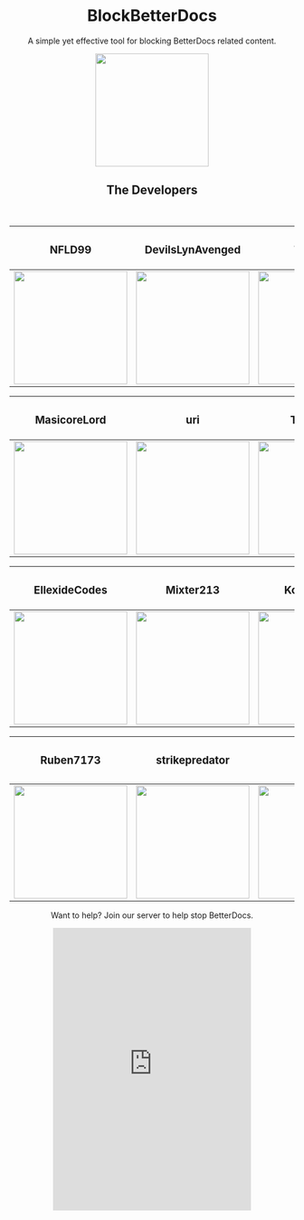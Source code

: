 <h1 align="center">BlockBetterDocs</h1>
  <p align="center" >A simple yet effective tool for blocking BetterDocs related content.<p>
  <p align="center">
    <a  href="https://github.com/anti-betterdocs/" target="_blank">
      <img src="https://nfld99.com/images/BetterDocsWarn.png" alt="" width="200px" height="200px">
    </a>
<h2 align="center">The Developers</h2></p><br>

| <h3>NFLD99</h3> | <h3>DevilsLynAvenged</h3> | <h3>Tropical</h3> | <h3>Waterin</h3> |
|:-:|:-:|:-:|:-:|
| <a href="https://github.com/NFLD99" target="_blank"> <img src="https://avatars0.githubusercontent.com/u/24623601?s=460&v=4" alt="" width="200px" height="200px"> </a> | <a href="https://github.com/DevilsLynAvenged" target="_blank"> <img src="https://avatars0.githubusercontent.com/u/30361475?s=460&v=4" alt="" width="200px" height="200px"> </a> | <a href="https://github.com/Tropix126" target="_blank"> <img src="https://avatars3.githubusercontent.com/u/42101043?s=460&v=4" alt="" width="200px" height="200px"> </a> | <a href="https://github.com/Waterin" target="_blank"> <img src="https://avatars0.githubusercontent.com/u/37584701?s=460&v=4" alt="" width="200px" height="200px"> </a> |

| <h3>MasicoreLord</h3> | <h3>uri</h3> | <h3>The-Shiz</h3> | <h3>codedotspectra</h3> |
|:-:|:-:|:-:|:-:|
| <a href="https://github.com/MasicoreLord" target="_blank"> <img src="https://avatars2.githubusercontent.com/u/11468845?s=460&v=4" alt="" width="200px" height="200px"> </a> | <a href="https://github.com/cmpdc" target="_blank"> <img src="https://avatars3.githubusercontent.com/u/364850?s=460&v=4" alt="" width="200px" height="200px"> </a> | <a href="https://github.com/The-Shiz" target="_blank"> <img src="https://avatars0.githubusercontent.com/u/47545749?s=460&v=4" alt="" width="200px" height="200px"> </a> | <a href="https://github.com/codedotspectra" target="_blank"> <img src="https://avatars2.githubusercontent.com/u/39722261?s=460&v=4" alt="" width="200px" height="200px"> </a> |

| <h3>EllexideCodes</h3> | <h3>Mixter213</h3> | <h3>KorbsEditor</h3> | <h3>Altenhh</h3> |
|:-:|:-:|:-:|:-:|
| <a href="https://github.com/TheMonstrousDev" target="_blank"> <img src="https://avatars3.githubusercontent.com/u/40906882?s=460&v=4" alt="" width="200px" height="200px"> </a> | <a href="https://github.com/Mixter213" target="_blank"> <img src="https://avatars2.githubusercontent.com/u/37601080?s=460&v=4" alt="" width="200px" height="200px"> </a> | <a href="https://github.com/KorbsEditor" target="_blank"> <img src="https://avatars1.githubusercontent.com/u/48152063?s=460&v=4" alt="" width="200px" height="200px"> </a> | <a href="https://github.com/Altenhh" target="_blank"> <img src="https://avatars2.githubusercontent.com/u/35349837?s=460&v=4" alt="" width="200px" height="200px"> </a> |

| <h3>Ruben7173<h3> | <h3>strikepredator<h3> | <h3>Wasd</h3> | <h3>Vaxuuu<h3> |
|:-:|:-:|:-:|:-:|
| <a href="https://github.com/Ruben7173" target="_blank"> <img src="https://avatars1.githubusercontent.com/u/10380247?s=400&v=4" alt="" width="200px" height="200px"> </a> | <a href="https://github.com/strikepredator" target="_blank"> <img src="https://avatars1.githubusercontent.com/u/37594687?s=400&v=4" alt="" width="200px" height="200px"> </a> | <a href="https://github.com/goodname69" target="_blank"> <img src="https://avatars2.githubusercontent.com/u/42450504?s=400&v=4" alt="" width="200px" height="200px"> </a> | <a href="https://github.com/Vaxuuu" target="_blank"> <img src="https://avatars0.githubusercontent.com/u/37986102?s=400&v=4" alt="" width="200px" height="200px"> </a> |
  
<p align="center" >Want to help? Join our server to help stop BetterDocs.<p>
<div><center><iframe src="https://canary.discordapp.com/widget?id=556962006574301227&theme=dark" width="350" height="500" allowtransparency="true" frameborder="0"></iframe></div></center>

